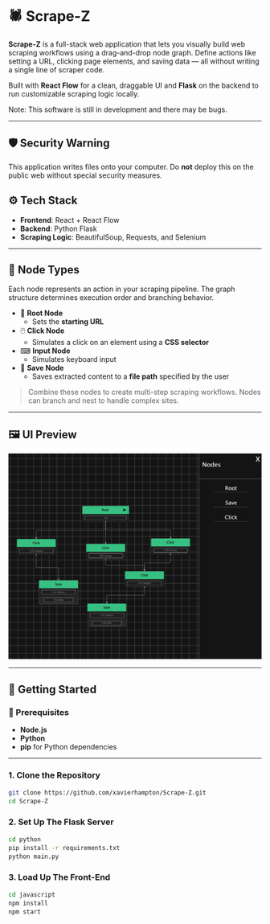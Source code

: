 # 🕷️ Scrape-Z

**Scrape-Z** is a full-stack web application that lets you visually build web scraping workflows using a drag-and-drop node graph. Define actions like setting a URL, clicking page elements, and saving data — all without writing a single line of scraper code.

Built with **React Flow** for a clean, draggable UI and **Flask** on the backend to run customizable scraping logic locally.

Note: This software is still in development and there may be bugs.

---

## 🛡️ Security Warning
This application writes files onto your computer. Do <b>not</b> deploy this on the public web without special security measures.

## ⚙️ Tech Stack

-  **Frontend**: React + React Flow  
-  **Backend**: Python Flask  
-  **Scraping Logic**: BeautifulSoup, Requests, and Selenium  

---

## 🧩 Node Types

Each node represents an action in your scraping pipeline. The graph structure determines execution order and branching behavior.

- 🔗 **Root Node**  
  - Sets the **starting URL**
- 🖱️  **Click Node**  
  - Simulates a click on an element using a **CSS selector**
- ⌨ **Input Node**  
  - Simulates keyboard input
- 💾 **Save Node**  
  - Saves extracted content to a **file path** specified by the user

> Combine these nodes to create multi-step scraping workflows. Nodes can branch and nest to handle complex sites.

---

## 🖼️ UI Preview

<img src="https://github.com/xavierhampton/Scrape-Z/blob/demo/assets/demo2.png" width= 600 />

---

## 🚀 Getting Started

### 🔧 Prerequisites

- **Node.js** 
- **Python** 
- **pip** for Python dependencies

---

### 1. Clone the Repository

```bash
git clone https://github.com/xavierhampton/Scrape-Z.git
cd Scrape-Z
```

### 2. Set Up The Flask Server
```bash
cd python
pip install -r requirements.txt
python main.py
```

### 3. Load Up The Front-End
```bash
cd javascript
npm install
npm start
```




